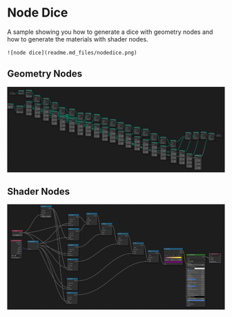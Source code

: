 # Node Dice
A sample showing you how to generate a dice with geometry nodes
and how to generate the materials with shader nodes.

	![node dice](readme.md_files/nodedice.png)
## Geometry Nodes

![geonodes](readme.md_files/geometrynodes.png)	
## Shader Nodes

![shader nodes](readme.md_files/shadernodes.png)


